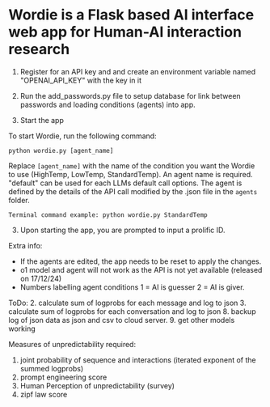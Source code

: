 # Wordie is a Flask based AI interface web app for Human-AI interaction research

1. Register for an API key and and create an environment variable named "OPENAI_API_KEY" with the key in it

2. Run the add_passwords.py file to setup database for link between passwords and loading conditions (agents) into app.

2. Start the app

To start Wordie, run the following command:
```
python wordie.py [agent_name]
```
Replace `[agent_name]` with the name of the condition you want the Wordie to use (HighTemp, LowTemp, StandardTemp). An agent name is required. "default" can be used for each LLMs default call options. The agent is defined by the details of the API call modified by the .json file in the `agents` folder.
```
Terminal command example: python wordie.py StandardTemp
```

3. Upon starting the app, you are prompted to input a prolific ID. 



Extra info:

- If the agents are edited, the app needs to be reset to apply the changes.
- o1 model and agent will not work as the API is not yet available (released on 17/12/24)
- Numbers labelling agent conditions 1 = AI is guesser 2 = AI is giver.


ToDo:
2. calculate sum of logprobs for each message and log to json
3. calculate sum of logprobs for each conversation and log to json
8. backup log of json data as json and csv to cloud server. 
9. get other models working

Measures of unpredictability required:
1. joint probability of sequence and interactions (iterated exponent of the summed logprobs)
2. prompt engineering score
3. Human Perception of unpredictability (survey)
4. zipf law score